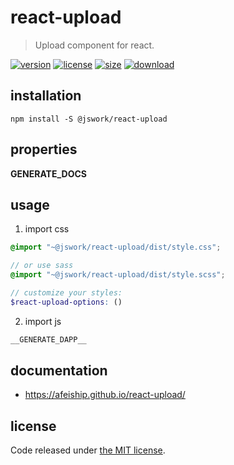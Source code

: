 # react-upload
> Upload component for react.

[![version][version-image]][version-url]
[![license][license-image]][license-url]
[![size][size-image]][size-url]
[![download][download-image]][download-url]

## installation
```shell
npm install -S @jswork/react-upload
```

## properties
__GENERATE_DOCS__

## usage
1. import css
  ```scss
  @import "~@jswork/react-upload/dist/style.css";

  // or use sass
  @import "~@jswork/react-upload/dist/style.scss";

  // customize your styles:
  $react-upload-options: ()
  ```
2. import js
  ```js
__GENERATE_DAPP__
  ```

## documentation
- https://afeiship.github.io/react-upload/


## license
Code released under [the MIT license](https://github.com/afeiship/react-upload/blob/master/LICENSE.txt).

[version-image]: https://img.shields.io/npm/v/@jswork/react-upload
[version-url]: https://npmjs.org/package/@jswork/react-upload

[license-image]: https://img.shields.io/npm/l/@jswork/react-upload
[license-url]: https://github.com/afeiship/react-upload/blob/master/LICENSE.txt

[size-image]: https://img.shields.io/bundlephobia/minzip/@jswork/react-upload
[size-url]: https://github.com/afeiship/react-upload/blob/master/dist/react-upload.min.js

[download-image]: https://img.shields.io/npm/dm/@jswork/react-upload
[download-url]: https://www.npmjs.com/package/@jswork/react-upload
